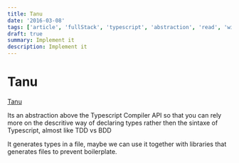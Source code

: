 ```yaml
---
title: Tanu
date: '2016-03-08'
tags: ['article', 'fullStack', 'typescript', 'abstraction', 'read', 'withResume']
draft: true
summary: Implement it
description: Implement it
---
```


# Tanu

[Tanu](https://github.com/ariesclark/tanu.js)

Its an abstraction above the Typescript Compiler API so that you can rely more on the descritive way of declaring types rather then the sintaxe of Typescript, almost like TDD vs BDD

It generates types in a file, maybe we can use it together with libraries that generates files to prevent boilerplate.
